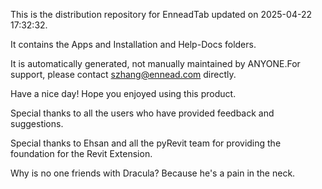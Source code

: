 This is the distribution repository for EnneadTab updated on 2025-04-22 17:32:32.

It contains the Apps and Installation and Help-Docs folders.

It is automatically generated, not manually maintained by ANYONE.For support, please contact szhang@ennead.com directly.

Have a nice day! Hope you enjoyed using this product.

Special thanks to all the users who have provided feedback and suggestions.

Special thanks to Ehsan and all the pyRevit team for providing the foundation for the Revit Extension.






Why is no one friends with Dracula? Because he's a pain in the neck.